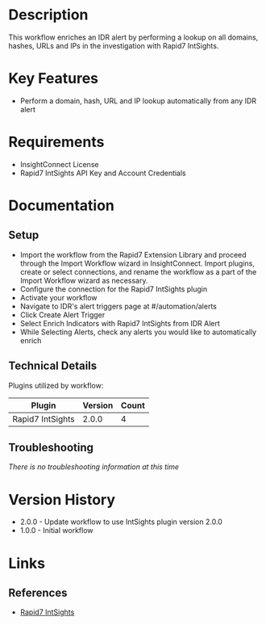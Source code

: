 # Description

This workflow enriches an IDR alert by performing a lookup on all domains, hashes, URLs and IPs in the investigation with Rapid7 IntSights.

# Key Features

* Perform a domain, hash, URL and IP lookup automatically from any IDR alert

# Requirements

* InsightConnect License
* Rapid7 IntSights API Key and Account Credentials

# Documentation

## Setup

* Import the workflow from the Rapid7 Extension Library and proceed through the Import Workflow wizard in InsightConnect. Import plugins, create or select connections, and rename the workflow as a part of the Import Workflow wizard as necessary.
* Configure the connection for the Rapid7 IntSights plugin
* Activate your workflow
* Navigate to IDR's alert triggers page at #/automation/alerts
* Click Create Alert Trigger
* Select Enrich Indicators with Rapid7 IntSights from IDR Alert
* While Selecting Alerts, check any alerts you would like to automatically enrich

## Technical Details

Plugins utilized by workflow:

|Plugin|Version|Count|
|----|----|--------|
|Rapid7 IntSights|2.0.0|4|

## Troubleshooting

_There is no troubleshooting information at this time_

# Version History

* 2.0.0 - Update workflow to use IntSights plugin version 2.0.0
* 1.0.0 - Initial workflow

# Links

## References

* [Rapid7 IntSights](https://intsights.com/)

